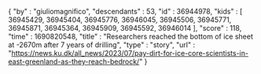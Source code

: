 {
  "by" : "giuliomagnifico",
  "descendants" : 53,
  "id" : 36944978,
  "kids" : [ 36945429, 36945404, 36945776, 36946045, 36945506, 36945771, 36945871, 36945364, 36945909, 36945592, 36946014 ],
  "score" : 118,
  "time" : 1690820548,
  "title" : "Researchers reached the bottom of ice sheet at -2670m after 7 years of drilling",
  "type" : "story",
  "url" : "https://news.ku.dk/all_news/2023/07/pay-dirt-for-ice-core-scientists-in-east-greenland-as-they-reach-bedrock/"
}
